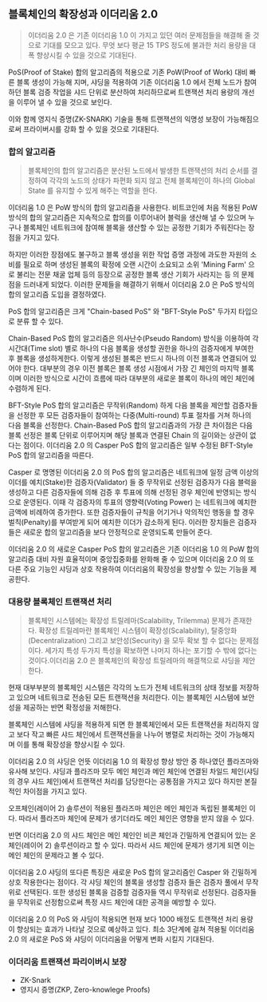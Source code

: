 ## 블록체인의 확장성과 이더리움 2.0

> 이더리움 2.0 은 기존 이더리움 1.0 이 가지고 있던 여러 문제점들을 해결해 줄 것으로 기대를 모으고 있다. 무엇 보다 평균 15 TPS 정도에 불과한 처리 용량을 대폭 향상시킬 수 있을 것으로 기대된다.
 
PoS(Proof of Stake) 합의 알고리즘의 적용으로 기존 PoW(Proof of Work) 대비 빠른 블록 생성이 가능해 지며, 샤딩을 적용하여 기존 이더리움 1.0 에서 전체 노드가 참여하던 블록 검증 작업을 샤드 단위로 분산하여 처리하므로써 트랜잭션 처리 용량의 개선을 이루어 낼 수 있을 것으로 보인다. 
 
이와 함께 영지식 증명(ZK-SNARK) 기술을 통해 트랜잭션의 익명성 보장이 가능해짐으로써 프라이버시를 강화 할 수 있을 것으로 기대된다.

### 합의 알고리즘

> 블록체인의 합의 알고리즘은 분산된 노드에서 발생한 트랜잭션의 처리 순서를 결정하여 각각의 노드의 상태가 파편화 되지 않고 전체 블록체인이 하나의 Global State 를 유지할 수 있게 해주는 역할을 한다. 

이더리움 1.0 은 PoW 방식의 합의 알고리즘을 사용한다. 비트코인에 처음 적용된 PoW 방식의 합의 알고리즘은 지속적으로 합의를 이루어내어 블럭을 생산해 낼 수 있으며 누구나 블록체인 네트워크에 참여해 블록을 생산할 수 있는 공정한 기회가 주워진다는 장점을 가지고 있다. 
 
하지만 이러한 장점에도 불구하고 블록 생성을 위한 작업 증명 과정에 과도한 자원의 소비를 필요로 하며 생성된 블록의 확정에 오랜 시간이 소요되고 소위 'Mining Farm' 으로 불리는 전문 채굴 업체 등의 등장으로 공정한 블록 생산 기회가 사라지는 등 의 문제점을 드러내게 되었다. 이러한 문제들을 해결하기 위해서 이더리움 2.0 은 PoS 방식의 합의 알고리즘 도입을 결정하였다.
 
PoS 합의 알고리즘은 크게 "Chain-based PoS" 와 "BFT-Style PoS" 두가지 타입으로 분류 할 수 있다. 
 
Chain-Based PoS 합의 알고리즘은 의사난수(Pseudo Random) 방식을 이용하여 각 시간대(Time slot) 별로 하나의 다음 블록을 생성할 권한을 하나의 검증자에게 부여한 후 블록을 생성하게한다. 이렇게 생성된 블록은 반드시 하나의 이전 블록과 연결되어 있어야 한다. 대부분의 경우 이전 블록은 블록 생성 시점에서 가장 긴 체인의 마지막 블록이며 이러한 방식으로 시간이 흐름에 따라 대부분의 새로운 블록이 하나의 메인 체인에 수렴하게 된다.

BFT-Style PoS 합의 알고리즘은 무작위(Random) 하게 다음 블록을 제안할 검증자들을 선정한 후 모든 검증자들이 참여하는 다중(Multi-round) 투표 절차를 거쳐 하나의 다음 블록을 선정한다. Chain-Based PoS 합의 알고리즘과의 가장 큰 차이점은 다음 블록 선정은 블록 단위로 이루어지며 해당 블록과 연결된 Chain 의 길이와는 상관이 없다는 점이다. 이더리움 2.0 의 Casper PoS 합의 알고리즘은 일부 수정된 BFT-Style PoS 합의 알고리즘을 따른다. 
 
Casper 로 명명된 이더리움 2.0 의 PoS 합의 알고리즘은 네트워크에 일정 금액 이상의 이더를 예치(Stake)한 검증자(Validator) 들 중 무작위로 선정된 검증자가 다음 블럭을 생성하고 다른 검증자들에 의해 검증 후 투표에 의해 선정된 경우 체인에 반영되는 방식으로 운영된다. 이때 각 검증자의 투표의 영향력(Voting Power) 는 네트워크에 예치한 금액에 비례하여 증가한다. 또한 검증자들이 규칙을 어기거나 악의적인 행동을 할 경우 벌칙(Penalty)를 부여받게 되어 예치한 이더가 감소하게 된다. 이러한 장치들은 검증자들은 새로운 합의 알고리즘을 보다 안정적으로 운영되도록 만들어 준다.

이더리움 2.0 의 새로운 Casper PoS 합의 알고리즘은 기존 이더리움 1.0 의 PoW 합의 알고리즘 대비 자원 효율적이며 중앙집중화를 완화해 줄 수 있으며 이더리움 2.0 의 또다른 주요 기능인 샤딩과 상호 작용하여 이더리움의 확장성을 향상할 수 있는 기능을 제공한다.

### 대용량 블록체인 트랜잭션 처리
> 블록체인 시스템에는 확장성 트릴레마(Scalability, Trilemma) 문제가 존재한다. 확장성 트릴레마란 블록체인 시스템이 확장성(Scalability), 탈중앙화(Decentralization) 그리고 보안성(Security) 을 모두 확보 할 수 없다는 문제점이다. 세가지 특성 두가지 특성을 확보하면 나머지 하나는 포기할 수 밖에 없다는 것이다.이더리움 2.0 은 블록체인의 확장성 트릴레마의 해결책으로 샤딩을 제안한다.

현재 대부부분의 블록체인 시스템은 각각의 노드가 전체 네트워크의 상태 정보를 저장하고 있으며 네트워크로 전송된 모든 트랜잭션을 처리한다. 이는 블록체인 시스템에 보안성을 제공하는 반면 확정성을 저해한다.

블록체인 시스템에 샤딩을 적용하게 되면 한 블록체인에서 모든 트랜잭션을 처리하지 않고 보다 작고 빠른 샤드 체인에서 트랜잭션들을 나누어 병렬로 처리하는 것이 가능해지며 이를 통해 확장성을 향상시킬 수 있다.

이더리움 2.0 의 샤딩은 언뜻 이더리움 1.0 의 확장성 향상 방안 중 하나였던 플라즈마와 유사해 보인다. 샤딩과 플라즈마 모두 메인 체인과 메인 체인에 연결된 차일드 체인(샤딩의 경우 샤드 체인)에서 트랜잭션 처리를 담당한다는 공통점을 가지고 있다 하지만 본질적인 차이점을 가지고 있다. 

오프체인(레이어 2) 솔루션이 적용된 플라즈마 체인은 메인 체인과 독립된 블록체인 이다. 따라서 플라즈마 체인에 문제가 생기더라도 메인 체인은 영향을 받지 않을 수 있다. 

반면 이더리움 2.0 의 샤드 체인은 메인 체인인 비콘 체인과 긴밀하게 연결되어 있는 온체인(레이어 2) 솔루션이라고 할 수 있다. 따라서 샤드 체인에 문제가 생기게 되면 이는 메인 체인의 문제라고 볼 수 있다.

이더리움 2.0 샤딩의 또다른 특징은 새로운 PoS 합의 알고리즘인 Casper 와 긴밀하게 상호 작용한다는 점이다. 각 샤딩 체인의 블록을 생성할 검증자 들은 검증자 풀에서 무작위로 선택된다. 또한 생성된 블록을 검증할 검증자들 역시 무작위로 선정된다. 검증자들을 무작위로 선정함으로써 특정 샤드 체인에 대한 공격을 예방할 수 있다.

이더리움 2.0 의 PoS 와 샤딩이 적용되면 현재 보다 1000 배정도 트랜잭션 처리 용량이 향상되는 효과가 나타날 것으로 예상하고 있다. 최소 3단계에 걸쳐 적용될 이더리움 2.0 의 새로운 PoS 와 샤딩이 이더리움을 어떻게 변화 시킬지 기대된다.

### 이더리움 트랜잭션 파리이버시 보장
- ZK-Snark
- 영지시 증명(ZKP, Zero-knowlege Proofs)
